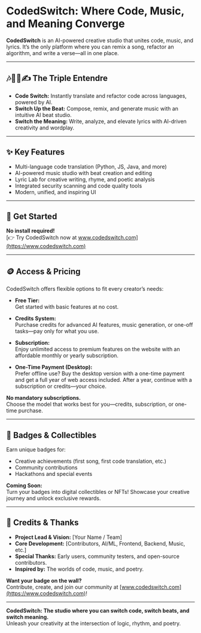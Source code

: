 # CodedSwitch: Where Code, Music, and Meaning Converge

**CodedSwitch** is an AI-powered creative studio that unites code, music, and lyrics. 
It’s the only platform where you can remix a song, refactor an algorithm, and write a verse—all in one place.

---

## 🎶🧑‍💻✍️ The Triple Entendre

- **Code Switch:** Instantly translate and refactor code across languages, powered by AI.
- **Switch Up the Beat:** Compose, remix, and generate music with an intuitive AI beat studio.
- **Switch the Meaning:** Write, analyze, and elevate lyrics with AI-driven creativity and wordplay.

---

## ✨ Key Features

- Multi-language code translation (Python, JS, Java, and more)
- AI-powered music studio with beat creation and editing
- Lyric Lab for creative writing, rhyme, and poetic analysis
- Integrated security scanning and code quality tools
- Modern, unified, and inspiring UI

---

## 🚀 Get Started

**No install required!**  
[👉 Try CodedSwitch now at www.codedswitch.com](https://www.codedswitch.com)

---

## 🪙 Access & Pricing

CodedSwitch offers flexible options to fit every creator’s needs:

- **Free Tier:**  
  Get started with basic features at no cost.

- **Credits System:**  
  Purchase credits for advanced AI features, music generation, or one-off tasks—pay only for what you use.

- **Subscription:**  
  Enjoy unlimited access to premium features on the website with an affordable monthly or yearly subscription.

- **One-Time Payment (Desktop):**  
  Prefer offline use? Buy the desktop version with a one-time payment and get a full year of web access included. After a year, continue with a subscription or credits—your choice.

**No mandatory subscriptions.**  
Choose the model that works best for you—credits, subscription, or one-time purchase.

---

## 🏅 Badges & Collectibles

Earn unique badges for:
- Creative achievements (first song, first code translation, etc.)
- Community contributions
- Hackathons and special events

**Coming Soon:**  
Turn your badges into digital collectibles or NFTs! Showcase your creative journey and unlock exclusive rewards.

---

## 🙌 Credits & Thanks

- **Project Lead & Vision:** [Your Name / Team]
- **Core Development:** [Contributors, AI/ML, Frontend, Backend, Music, etc.]
- **Special Thanks:** Early users, community testers, and open-source contributors.
- **Inspired by:** The worlds of code, music, and poetry.

**Want your badge on the wall?**  
Contribute, create, and join our community at [www.codedswitch.com](https://www.codedswitch.com)!

---

**CodedSwitch: The studio where you can switch code, switch beats, and switch meaning.**  
Unleash your creativity at the intersection of logic, rhythm, and poetry.
